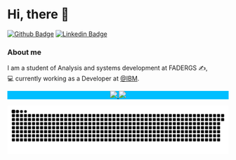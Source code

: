 # Hi, there 👋
[![Github Badge](https://img.shields.io/badge/-Github-000?style=flat-square&logo=Github&logoColor=white&link=https://github.com/lineprado98)](https://github.com/lineprado98)
[![Linkedin Badge](https://img.shields.io/badge/-LinkedIn-blue?style=flat-square&logo=Linkedin&logoColor=white&link=https://www.linkedin.com/in/aline-prado-2872a1156/)]( https://www.linkedin.com/in/aline-prado-2872a1156/)

### About me

I am a student of Analysis and systems development at FADERGS ✍,      
💻 currently working as a Developer at [@IBM](https://www.ibm.com/br-pt).
<div style="background-color:#00BFFF;text-align:center">
<a target="_blank" href="https://github.comalineprado98">
  <img height="180em" src="https://github-readme-stats.vercel.app/api?username=lineprado98&show_icons=true&include_all_commits=true&count_private=true&theme=dracula"/>

  <img height="180em" src="https://github-readme-stats.vercel.app/api/top-langs?username=lineprado98&show_icons=true&include_all_commits=true&layout=copact&count_private=true&theme=dracula"/>
 
  </a>
  </div>

  ![Snake animation](https://github.com/bwolfs2/bwolfs2/blob/output/github-contribution-grid-snake.svg)


